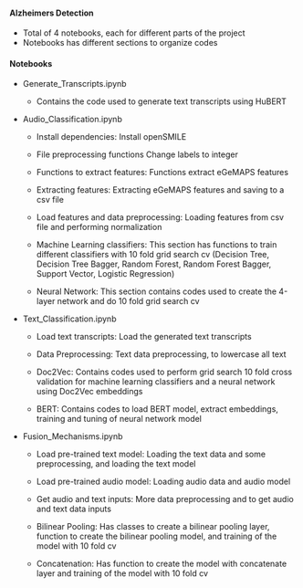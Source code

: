 #### Alzheimers Detection

- Total of 4 notebooks, each for different parts of the project
- Notebooks has different sections to organize codes

#### Notebooks 
+ Generate_Transcripts.ipynb
    + Contains the code used to generate text transcripts using HuBERT
	
+ Audio_Classification.ipynb
    + Install dependencies:
		Install openSMILE
		
	+ File preprocessing functions
		Change labels to integer

	+ Functions to extract features:
		Functions extract eGeMAPS features

	+ Extracting features:
		Extracting eGeMAPS features and saving to a csv file

	+ Load features and data preprocessing:
		Loading features from csv file and performing normalization

	+ Machine Learning classifiers:
		This section has functions to train different classifiers with 10 fold grid search cv 				(Decision Tree, Decision Tree Bagger, Random Forest, Random Forest Bagger, 					Support Vector, Logistic Regression)

	+ Neural Network:
		This section contains codes used to create the 4-layer network and do 10 fold grid 			search cv
	
+ Text_Classification.ipynb
    + Load text transcripts:
		Load the generated text transcripts
		
	+ Data Preprocessing:
		Text data preprocessing, to lowercase all text
		
	+ Doc2Vec:
		Contains codes used to perform grid search 10 fold cross validation for machine learning classifiers and a neural network using Doc2Vec embeddings
		
	+ BERT:
		Contains codes to load BERT model, extract embeddings, training and tuning of neural network model
	
+ Fusion_Mechanisms.ipynb
    + Load pre-trained text model:
		Loading the text data and some preprocessing, and loading the text model
		
    + Load pre-trained audio model:
		Loading audio data and audio model
		
	+ Get audio and text inputs:
		More data preprocessing and to get audio and text data inputs
		
	+ Bilinear Pooling:
		Has classes to create a bilinear pooling layer, function to create the bilinear pooling model, and training of the model with 10 fold cv
		
	+ Concatenation:
		Has function to create the model with concatenate layer and training of the model with 10 fold cv
